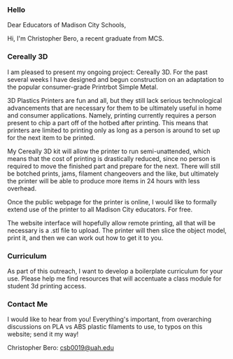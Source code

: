 ### Hello

Dear Educators of Madison City Schools,

Hi, I'm Christopher Bero, a recent graduate from MCS. 

### Cereally 3D

I am pleased to present my ongoing project: Cereally 3D. For the past several weeks I have designed and begun construction on an adaptation to the popular consumer-grade Printrbot Simple Metal. 

3D Plastics Printers are fun and all, but they still lack serious technological advancements that are necessary for them to be ultimately useful in home and consumer applications. Namely, printing currently requires a person present to chip a part off of the hotbed after printing. This means that printers are limited to printing only as long as a person is around to set up for the next item to be printed.

My Cereally 3D kit will allow the printer to run semi-unattended, which means that the cost of printing is drastically reduced, since no person is required to move the finished part and prepare for the next. There will still be botched prints, jams, filament changeovers and the like, but ultimately the printer will be able to produce more items in 24 hours with less overhead.

Once the public webpage for the printer is online, I would like to formally extend use of the printer to all Madison City educators. For free.

The website interface will hopefully allow remote printing, all that will be necessary is a .stl file to upload. The printer will then slice the object model, print it, and then we can work out how to get it to you.

### Curriculum

As part of this outreach, I want to develop a boilerplate curriculum for your use. Please help me find resources that will accentuate a class module for student 3d printing access.

### Contact Me

I would like to hear from you! Everything's important, from overarching discussions on PLA vs ABS plastic filaments to use, to typos on this website; send it my way!

Christopher Bero: csb0019@uah.edu


